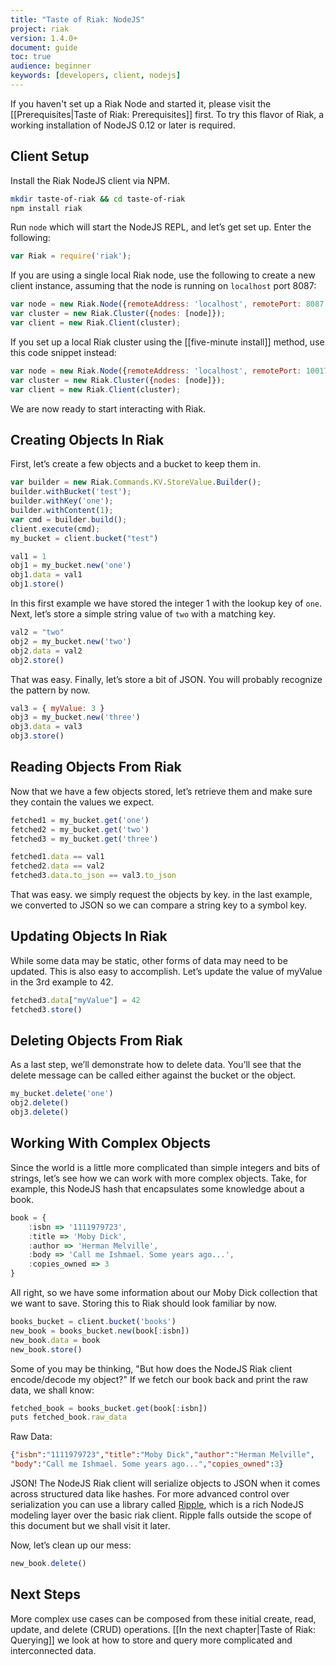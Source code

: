 ```yaml
---
title: "Taste of Riak: NodeJS"
project: riak
version: 1.4.0+
document: guide
toc: true
audience: beginner
keywords: [developers, client, nodejs]
---
```


If you haven't set up a Riak Node and started it, please visit the
[[Prerequisites|Taste of Riak: Prerequisites]] first. To try this flavor
of Riak, a working installation of NodeJS 0.12 or later is required.

## Client Setup

Install the Riak NodeJS client via NPM.

```bash
mkdir taste-of-riak && cd taste-of-riak
npm install riak
```

Run `node` which will start the NodeJS REPL, and let’s get set up. Enter
the following:

```javascript
var Riak = require('riak');
```

If you are using a single local Riak node, use the following to create a
new client instance, assuming that the node is running on `localhost`
port 8087:

```javascript
var node = new Riak.Node({remoteAddress: 'localhost', remotePort: 8087 });
var cluster = new Riak.Cluster({nodes: [node]});
var client = new Riak.Client(cluster);
```

If you set up a local Riak cluster using the [[five-minute install]]
method, use this code snippet instead:

```javascript
var node = new Riak.Node({remoteAddress: 'localhost', remotePort: 10017 });
var cluster = new Riak.Cluster({nodes: [node]});
var client = new Riak.Client(cluster);
```

We are now ready to start interacting with Riak.

## Creating Objects In Riak

First, let’s create a few objects and a bucket to keep them in.

```javascript
var builder = new Riak.Commands.KV.StoreValue.Builder();
builder.withBucket('test');
builder.withKey('one');
builder.withContent(1);
var cmd = builder.build();
client.execute(cmd);
my_bucket = client.bucket("test")

val1 = 1
obj1 = my_bucket.new('one')
obj1.data = val1
obj1.store()

```

In this first example we have stored the integer 1 with the lookup key
of `one`. Next, let’s store a simple string value of `two` with a
matching key.

```javascript
val2 = "two"
obj2 = my_bucket.new('two')
obj2.data = val2
obj2.store()
```

That was easy. Finally, let’s store a bit of JSON. You will probably
recognize the pattern by now.

```javascript
val3 = { myValue: 3 }
obj3 = my_bucket.new('three')
obj3.data = val3
obj3.store()
```

## Reading Objects From Riak

Now that we have a few objects stored, let’s retrieve them and make sure
they contain the values we expect.

```javascript
fetched1 = my_bucket.get('one')
fetched2 = my_bucket.get('two')
fetched3 = my_bucket.get('three')

fetched1.data == val1
fetched2.data == val2
fetched3.data.to_json == val3.to_json
```

That was easy. we simply request the objects by key. in the last
example, we converted to JSON so we can compare a string key to a symbol
key.

## Updating Objects In Riak

While some data may be static, other forms of data may need to be
updated. This is also easy to accomplish. Let’s update the value of
myValue in the 3rd example to 42.

```javascript
fetched3.data["myValue"] = 42
fetched3.store()
```

## Deleting Objects From Riak

As a last step, we’ll demonstrate how to delete data. You’ll see that
the delete message can be called either against the bucket or the
object.

```javascript
my_bucket.delete('one')
obj2.delete()
obj3.delete()
```

## Working With Complex Objects

Since the world is a little more complicated than simple integers and
bits of strings, let’s see how we can work with more complex objects.
Take, for example, this NodeJS hash that encapsulates some knowledge about
a book.

```javascript
book = {
	:isbn => '1111979723',
	:title => 'Moby Dick',
	:author => 'Herman Melville',
	:body => 'Call me Ishmael. Some years ago...',
	:copies_owned => 3
}
```

All right, so we have some information about our Moby Dick collection
that we want to save. Storing this to Riak should look familiar by now.

```javascript
books_bucket = client.bucket('books')
new_book = books_bucket.new(book[:isbn])
new_book.data = book
new_book.store()
```

Some of you may be thinking, "But how does the NodeJS Riak client
encode/decode my object?" If we fetch our book back and print the raw
data, we shall know:

```javascript
fetched_book = books_bucket.get(book[:isbn])
puts fetched_book.raw_data
```

Raw Data:

```json
{"isbn":"1111979723","title":"Moby Dick","author":"Herman Melville",
"body":"Call me Ishmael. Some years ago...","copies_owned":3}
```

JSON! The NodeJS Riak client will serialize objects to JSON when it comes
across structured data like hashes.  For more advanced control over
serialization you can use a library called
[Ripple](https://github.com/basho/ripple), which is a rich NodeJS modeling
layer over the basic riak client. Ripple falls outside the scope of
this document but we shall visit it later.

Now, let’s clean up our mess:

```javascript
new_book.delete()
```

## Next Steps

More complex use cases can be composed from these initial create, read,
update, and delete (CRUD) operations. [[In the next chapter|Taste of
Riak: Querying]] we look at how to store and query more complicated and
interconnected data.
